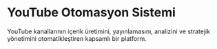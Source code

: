 # YouTube Otomasyon Sistemi

YouTube kanallarının içerik üretimini, yayınlamasını, analizini ve stratejik yönetimini otomatikleştiren kapsamlı bir platform.
